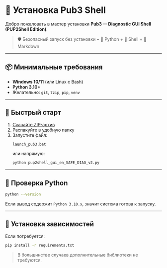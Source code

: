 # 🚀 Установка Pub3 Shell

Добро пожаловать в мастер установки **Pub3 — Diagnostic GUI Shell (PUP2Shell Edition)**.

> 🛡 Безопасный запуск без установки • 🐍 Python + 🐚 Shell + 🧾 Markdown

---

## 📦 Минимальные требования

- **Windows 10/11** (или Linux с Bash)
- **Python 3.10+**
- Желательно: `git`, `7zip`, `pip`, `venv`

---

## 🔧 Быстрый старт

1. [Скачайте ZIP-архив](https://github.com/Jaiprotocol/pub3-shell/archive/refs/heads/main.zip)
2. Распакуйте в удобную папку
3. Запустите файл:
   ```bash
   launch_pub3.bat
   ```
   или напрямую:
   ```bash
   python pup2shell_gui_en_SAFE_DIAG_v2.py
   ```

---

## 🧪 Проверка Python

```bash
python --version
```

Если вывод содержит `Python 3.10.x`, значит система готова к запуску.

---

## 📁 Установка зависимостей

Если потребуется:

```bash
pip install -r requirements.txt
```

> В большинстве случаев дополнительные библиотеки не требуются.

